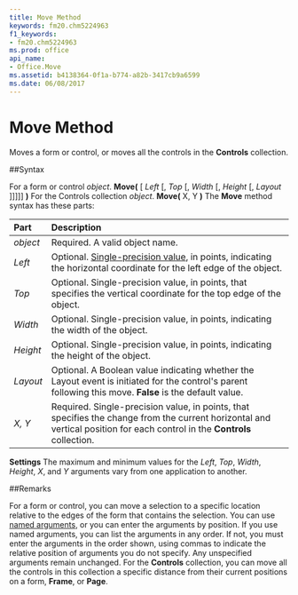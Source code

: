 ```yaml
---
title: Move Method
keywords: fm20.chm5224963
f1_keywords:
- fm20.chm5224963
ms.prod: office
api_name:
- Office.Move
ms.assetid: b4138364-0f1a-b774-a82b-3417cb9a6599
ms.date: 06/08/2017
---
```



# Move Method



Moves a form or control, or moves all the controls in the  **Controls** collection.

##Syntax

For a form or control _object_. **Move(** [ _Left_ [, _Top_ [, _Width_ [, _Height_ [, _Layout_ ]]]]] **)**
For the Controls collection _object_. **Move(** X, Y **)**
The  **Move** method syntax has these parts:


|**Part**|**Description**|
|:-----|:-----|
| _object_|Required. A valid object name.|
| _Left_|Optional. [Single-precision value](../../Glossary/vbe-glossary.md), in points, indicating the horizontal coordinate for the left edge of the object.|
| _Top_|Optional. Single-precision value, in points, that specifies the vertical coordinate for the top edge of the object.|
| _Width_|Optional. Single-precision value, in points, indicating the width of the object.|
| _Height_|Optional. Single-precision value, in points, indicating the height of the object.|
| _Layout_|Optional. A Boolean value indicating whether the Layout event is initiated for the control's parent following this move.  **False** is the default value.|
| _X, Y_|Required. Single-precision value, in points, that specifies the change from the current horizontal and vertical position for each control in the  **Controls** collection.|

 **Settings**
The maximum and minimum values for the  _Left_, _Top_, _Width_, _Height_, _X_, and _Y_ arguments vary from one application to another.

##Remarks

For a form or control, you can move a selection to a specific location relative to the edges of the form that contains the selection.
You can use [named arguments](../../Glossary/vbe-glossary.md), or you can enter the arguments by position. If you use named arguments, you can list the arguments in any order. If not, you must enter the arguments in the order shown, using commas to indicate the relative position of arguments you do not specify. Any unspecified arguments remain unchanged.
For the  **Controls** collection, you can move all the controls in this collection a specific distance from their current positions on a form, **Frame**, or **Page**.

